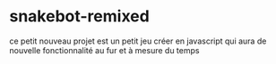 # snakebot-remixed
ce petit  nouveau  projet   est un  petit  jeu  créer  en  javascript  qui aura  de nouvelle  fonctionnalité  au fur  et  à  mesure  du temps 
